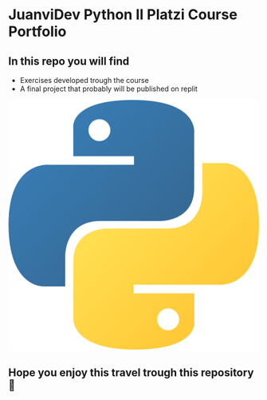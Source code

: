 # **JuanviDev Python II Platzi Course Portfolio**

## In this repo you will find

* Exercises developed trough the course
* A final project that probably will be published on replit

![Python](PythonLogo.svg)

## Hope you enjoy this travel trough this repository :blue_heart:
